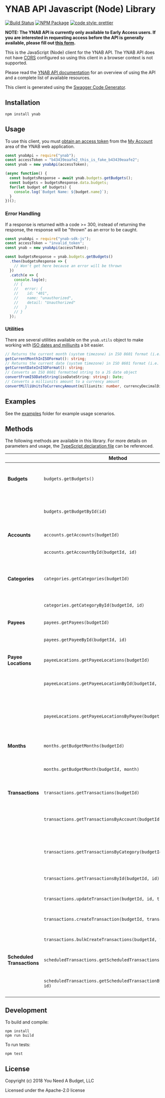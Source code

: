 # YNAB API Javascript (Node) Library

[![Build Status](https://travis-ci.org/ynab/ynab-sdk-js.svg?branch=master)](https://travis-ci.org/ynab/ynab-sdk-js)
[![NPM Package](https://img.shields.io/npm/v/ynab.svg)](https://www.npmjs.com/package/ynab) [![code style: prettier](https://img.shields.io/badge/code_style-prettier-ff69b4.svg?style=flat-square)](https://github.com/prettier/prettier)

**NOTE: The YNAB API is currently only available to Early Access users.  If you are interested in requesting access before the API is generally available, please fill out [this form](https://docs.google.com/forms/d/17plY-CE39Xl3pe2GqyVH1Unre8TjYKs-tkI6jVC4ko4/edit).**

This is the JavaScript (Node) client for the YNAB API.  The YNAB API does not have [CORS](https://developer.mozilla.org/en-US/docs/Web/HTTP/CORS) configured so using this client in a browser context is not supported.

Please read the [YNAB API documentation](https://api.youneedabudget.com) for an overview of using the API and a complete list of available resources.

This client is generated using the [Swagger Code Generator](https://github.com/swagger-api/swagger-codegen).

## Installation

```shell
npm install ynab
```

## Usage

To use this client, you must
[obtain an access token](https://api.youneedabudget.com/#authentication) from
the [My Account](https://app.youneedabudget.com/settings) area of the YNAB web
application.

```typescript
const ynabApi = require("ynab");
const accessToken = "b43439eaafe2_this_is_fake_b43439eaafe2";
const ynab = new ynabApi(accessToken);

(async function() {
  const budgetsResponse = await ynab.budgets.getBudgets();
  const budgets = budgetsResponse.data.budgets;
  for(let budget of budgets) {
    console.log(`Budget Name: ${budget.name}`);
  }
})();
```

### Error Handling

If a response is returned with a code >= 300, instead of returning the response,
the response will be "thrown" as an error to be caught.

```typescript
const ynabApi = require("ynab-sdk-js");
const accessToken = "invalid_token";
const ynab = new ynabApi(accessToken);

const budgetsResponse = ynab.budgets.getBudgets()
  .then(budgetsResponse => {
    // Won't get here because an error will be thrown
  })
  .catch(e => {
    console.log(e);
    // {
    //   error: {
    //    id: "401",
    //    name: "unauthorized",
    //    detail: "Unauthorized"
    //   }
    // }
  });
```

### Utilities

There are several utilities available on the `ynab.utils` object to make working
with [ISO dates and milliunits](https://api.youneedabudget.com/#formats) a bit
easier.

```typescript
// Returns the current month (system timezone) in ISO 8601 format (i.e. '2015-12-01')
getCurrentMonthInISOFormat(): string;
// Returns the current date (system timezone) in ISO 8601 format (i.e. '2015-12-15')
getCurrentDateInISOFormat(): string;
// Converts an ISO 8601 formatted string to a JS date object
convertFromISODateString(isoDateString: string): Date;
// Converts a milliunits amount to a currency amount
convertMilliUnitsToCurrencyAmount(milliunits: number, currencyDecimalDigits: number): number;
```

## Examples

See the [examples](https://github.com/ynab/ynab-sdk-js/tree/master/examples)
folder for example usage scenarios.

## Methods

The following methods are available in this library.  For more details on parameters and usage, the [TypeScript declaration file](https://github.com/ynab/ynab-sdk-js/blob/master/dist/api.d.ts) can be referenced.

|                       | Method                                                | Description                                                                                            |
|------------------------|-------------------------------------------------------|--------------------------------------------------------------------------------------------------------|
| **Budgets**                | `budgets.getBudgets()`                                  | Returns budgets list with summary information                                                          |
|                        | `budgets.getBudgetById(id)`                             | Returns a single budget with all related entities |
| **Accounts**               | `accounts.getAccounts(budgetId)`                                | Returns all accounts                                                                                   |
|                        | `accounts.getAccountById(budgetId, id)`                           | Returns a single account                                                                               |
| **Categories**             | `categories.getCategories(budgetId)`                            | Returns all categories grouped by category group.                                                      |
|                        | `categories.getCategoryById(budgetId, id)`                        | Returns a single category                                                                              |
| **Payees**                 | `payees.getPayees(budgetId)`                                    | Returns all payees                                                                                     |
|                        | `payees.getPayeeById(budgetId, id)`                               | Returns single payee                                                                                   |
| **Payee Locations**        | `payeeLocations.getPayeeLocations(budgetId)`                    | Returns all payee locations                                                                            |
|                        | `payeeLocations.getPayeeLocationById(budgetId, id)`               | Returns a single payee location                                                                        |
|                        | `payeeLocations.getPayeeLocationsByPayee(budgetId, id)`           | Returns all payee locations for the specified payee                                                    |
| **Months**                 | `months.getBudgetMonths(budgetId)`                              | Returns all budget months                                                                              |
|                        | `months.getBudgetMonth(budgetId, month)`                             | Returns a single budget month                                                                          |
| **Transactions**           | `transactions.getTransactions(budgetId)`                        | Returns budget transactions                                                                            |
|                        | `transactions.getTransactionsByAccount(budgetId, id)`               | Returns all transactions for a specified account                                                       |
|                        | `transactions.getTransactionsByCategory(budgetId, id)`              | Returns all transactions for a specified category                                                      |
|                        | `transactions.getTransactionsById(budgetId, id)`                  | Returns a single transaction                                                                           |
|                        | `transactions.updateTransaction(budgetId, id, transaction)`                      | Updates a transaction.  The                                                                                   |
|                        | `transactions.createTransaction(budgetId, transaction)`                      | Creates a new transaction                                                                              |
|                        | `transactions.bulkCreateTransactions(budgetId, transactions)`                 | Creates multiple transactions                                                                          |
| **Scheduled Transactions** | `scheduledTransactions.getScheduledTransactions(budgetId)`      | Returns all scheduled transactions                                                                     |
|                        | `scheduledTransactions.getScheduledTransactionById(budgetId, id)` | Returns a single scheduled transaction                                                                 |

## Development

To build and compile:

```shell
npm install
npm run build
```

To run tests:

```shell
npm test
```

## License

Copyright (c) 2018 You Need A Budget, LLC

Licensed under the Apache-2.0 license
